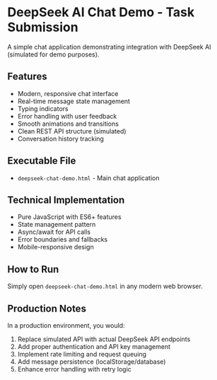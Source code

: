 # DeepSeek AI Chat Demo - Task Submission

A simple chat application demonstrating integration with DeepSeek AI (simulated for demo purposes).

## Features
- Modern, responsive chat interface
- Real-time message state management
- Typing indicators
- Error handling with user feedback
- Smooth animations and transitions
- Clean REST API structure (simulated)
- Conversation history tracking

## Executable File
- `deepseek-chat-demo.html` - Main chat application

## Technical Implementation
- Pure JavaScript with ES6+ features
- State management pattern
- Async/await for API calls
- Error boundaries and fallbacks
- Mobile-responsive design

## How to Run
Simply open `deepseek-chat-demo.html` in any modern web browser.

## Production Notes
In a production environment, you would:
1. Replace simulated API with actual DeepSeek API endpoints
2. Add proper authentication and API key management
3. Implement rate limiting and request queuing
4. Add message persistence (localStorage/database)
5. Enhance error handling with retry logic
